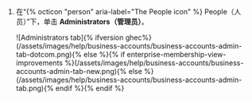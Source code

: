 1. 在“{% octicon "person" aria-label="The People icon" %} People（人员）”下，单击 **Administrators（管理员）**。

   ![Administrators tab]{% ifversion ghec%}(/assets/images/help/business-accounts/business-accounts-admin-tab-dotcom.png){% else %}{% if enterprise-membership-view-improvements %}(/assets/images/help/business-accounts/business-accounts-admin-tab-new.png){% else %}(/assets/images/help/business-accounts/business-accounts-admin-tab.png){% endif %}{% endif %}
